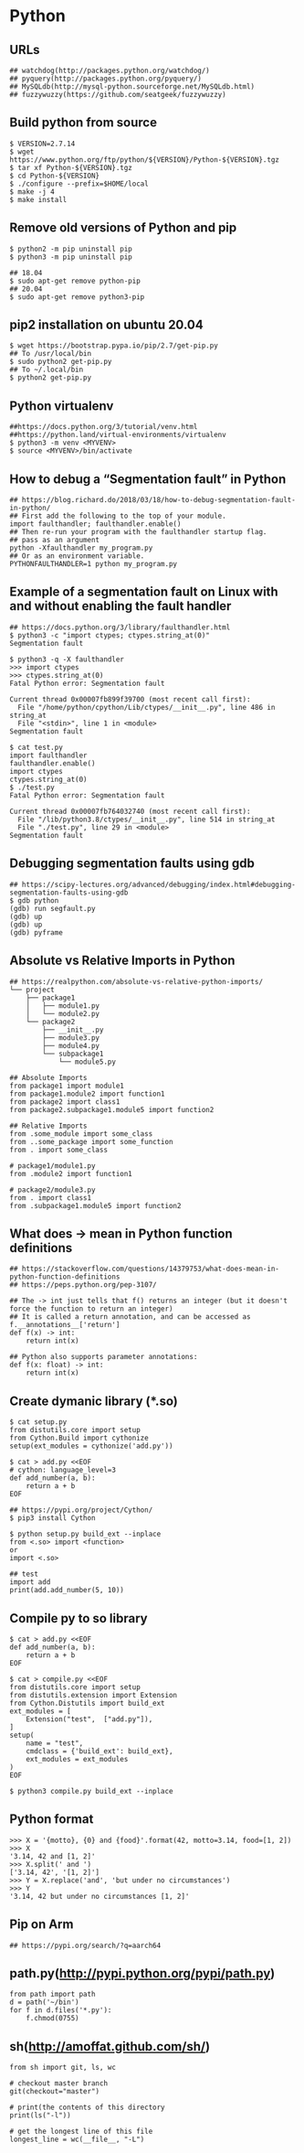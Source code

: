 Python
======

## URLs

    ## watchdog(http://packages.python.org/watchdog/)
    ## pyquery(http://packages.python.org/pyquery/)
    ## MySQLdb(http://mysql-python.sourceforge.net/MySQLdb.html)
    ## fuzzywuzzy(https://github.com/seatgeek/fuzzywuzzy)

## Build python from source

    $ VERSION=2.7.14
    $ wget https://www.python.org/ftp/python/${VERSION}/Python-${VERSION}.tgz
    $ tar xf Python-${VERSION}.tgz
    $ cd Python-${VERSION}
    $ ./configure --prefix=$HOME/local
    $ make -j 4
    $ make install

## Remove old versions of Python and pip

    $ python2 -m pip uninstall pip
    $ python3 -m pip uninstall pip

    ## 18.04
    $ sudo apt-get remove python-pip
    ## 20.04
    $ sudo apt-get remove python3-pip

## pip2 installation on ubuntu 20.04

    $ wget https://bootstrap.pypa.io/pip/2.7/get-pip.py
    ## To /usr/local/bin
    $ sudo python2 get-pip.py
    ## To ~/.local/bin
    $ python2 get-pip.py

## Python virtualenv

    ##https://docs.python.org/3/tutorial/venv.html
    ##https://python.land/virtual-environments/virtualenv
    $ python3 -m venv <MYVENV>
    $ source <MYVENV>/bin/activate

## How to debug a “Segmentation fault” in Python

    ## https://blog.richard.do/2018/03/18/how-to-debug-segmentation-fault-in-python/
    ## First add the following to the top of your module.
    import faulthandler; faulthandler.enable()
    ## Then re-run your program with the faulthandler startup flag.
    ## pass as an argument
    python -Xfaulthandler my_program.py
    ## Or as an environment variable.
    PYTHONFAULTHANDLER=1 python my_program.py

## Example of a segmentation fault on Linux with and without enabling the fault handler

    ## https://docs.python.org/3/library/faulthandler.html
    $ python3 -c "import ctypes; ctypes.string_at(0)"
    Segmentation fault

    $ python3 -q -X faulthandler
    >>> import ctypes
    >>> ctypes.string_at(0)
    Fatal Python error: Segmentation fault

    Current thread 0x00007fb899f39700 (most recent call first):
      File "/home/python/cpython/Lib/ctypes/__init__.py", line 486 in string_at
      File "<stdin>", line 1 in <module>
    Segmentation fault

    $ cat test.py
    import faulthandler
    faulthandler.enable()
    import ctypes
    ctypes.string_at(0)
    $ ./test.py
    Fatal Python error: Segmentation fault

    Current thread 0x00007fb764032740 (most recent call first):
      File "/lib/python3.8/ctypes/__init__.py", line 514 in string_at
      File "./test.py", line 29 in <module>
    Segmentation fault

## Debugging segmentation faults using gdb

    ## https://scipy-lectures.org/advanced/debugging/index.html#debugging-segmentation-faults-using-gdb
    $ gdb python
    (gdb) run segfault.py
    (gdb) up
    (gdb) up
    (gdb) pyframe

## Absolute vs Relative Imports in Python

    ## https://realpython.com/absolute-vs-relative-python-imports/
    └── project
        ├── package1
        │   ├── module1.py
        │   └── module2.py
        └── package2
            ├── __init__.py
            ├── module3.py
            ├── module4.py
            └── subpackage1
                └── module5.py

    ## Absolute Imports
    from package1 import module1
    from package1.module2 import function1
    from package2 import class1
    from package2.subpackage1.module5 import function2

    ## Relative Imports
    from .some_module import some_class
    from ..some_package import some_function
    from . import some_class

    # package1/module1.py
    from .module2 import function1

    # package2/module3.py
    from . import class1
    from .subpackage1.module5 import function2

## What does -> mean in Python function definitions

    ## https://stackoverflow.com/questions/14379753/what-does-mean-in-python-function-definitions
    ## https://peps.python.org/pep-3107/

    ## The -> int just tells that f() returns an integer (but it doesn't force the function to return an integer)
    ## It is called a return annotation, and can be accessed as f.__annotations__['return']
    def f(x) -> int:
        return int(x)

    ## Python also supports parameter annotations:
    def f(x: float) -> int:
        return int(x)

## Create dymanic library (*.so)

    $ cat setup.py
    from distutils.core import setup
    from Cython.Build import cythonize
    setup(ext_modules = cythonize('add.py'))

    $ cat > add.py <<EOF
    # cython: language_level=3
    def add_number(a, b):
        return a + b
    EOF

    ## https://pypi.org/project/Cython/
    $ pip3 install Cython

    $ python setup.py build_ext --inplace
    from <.so> import <function>
    or
    import <.so>

    ## test
    import add
    print(add.add_number(5, 10))

## Compile py to so library

    $ cat > add.py <<EOF
    def add_number(a, b):
        return a + b
    EOF

    $ cat > compile.py <<EOF
    from distutils.core import setup
    from distutils.extension import Extension
    from Cython.Distutils import build_ext
    ext_modules = [
        Extension("test",  ["add.py"]),
    ]
    setup(
        name = "test",
        cmdclass = {'build_ext': build_ext},
        ext_modules = ext_modules
    )
    EOF

    $ python3 compile.py build_ext --inplace

## Python format

    >>> X = '{motto}, {0} and {food}'.format(42, motto=3.14, food=[1, 2])
    >>> X
    '3.14, 42 and [1, 2]'
    >>> X.split(' and ')
    ['3.14, 42', '[1, 2]']
    >>> Y = X.replace('and', 'but under no circumstances')
    >>> Y
    '3.14, 42 but under no circumstances [1, 2]'

## Pip on Arm

    ## https://pypi.org/search/?q=aarch64

## path.py(http://pypi.python.org/pypi/path.py)

    from path import path
    d = path('~/bin')
    for f in d.files('*.py'):
        f.chmod(0755)

## sh(http://amoffat.github.com/sh/)

    from sh import git, ls, wc

    # checkout master branch
    git(checkout="master")

    # print(the contents of this directory
    print(ls("-l"))

    # get the longest line of this file
    longest_line = wc(__file__, "-L")
